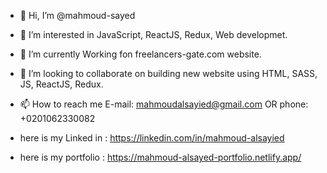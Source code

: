 - 👋 Hi, I’m @mahmoud-sayed
- 👀 I’m interested in JavaScript, ReactJS, Redux, Web developmet.
- 🌱 I’m currently Working fon freelancers-gate.com website.
- 💞️ I’m looking to collaborate on building new website using HTML, SASS, JS, ReactJS, Redux.
- 📫 How to reach me E-mail: mahmoudalsayied@gmail.com  OR  phone: +0201062330082

- here is my Linked in : https://linkedin.com/in/mahmoud-alsayied
- here is my portfolio : https://mahmoud-alsayed-portfolio.netlify.app/
